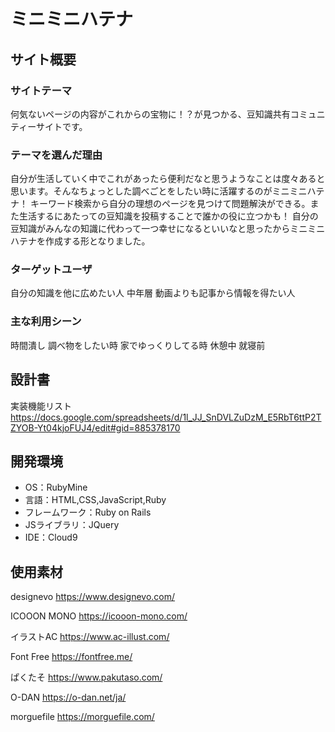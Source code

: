 # ミニミニハテナ

## サイト概要
### サイトテーマ
何気ないページの内容がこれからの宝物に！？が見つかる、豆知識共有コミュニティーサイトです。

### テーマを選んだ理由
自分が生活していく中でこれがあったら便利だなと思うようなことは度々あると思います。そんなちょっとした調べごとをしたい時に活躍するのがミニミニハテナ！
キーワード検索から自分の理想のページを見つけて問題解決ができる。また生活するにあたっての豆知識を投稿することで誰かの役に立つかも！
自分の豆知識がみんなの知識に代わって一つ幸せになるといいなと思ったからミニミニハテナを作成する形となりました。

### ターゲットユーザ
自分の知識を他に広めたい人
中年層
動画よりも記事から情報を得たい人

### 主な利用シーン
時間潰し
調べ物をしたい時
家でゆっくりしてる時
休憩中
就寝前

## 設計書
実装機能リスト https://docs.google.com/spreadsheets/d/1l_JJ_SnDVLZuDzM_E5RbT6ttP2TZYOB-Yt04kjoFUJ4/edit#gid=885378170

## 開発環境
- OS：RubyMine
- 言語：HTML,CSS,JavaScript,Ruby
- フレームワーク：Ruby on Rails
- JSライブラリ：JQuery
- IDE：Cloud9

## 使用素材
designevo https://www.designevo.com/

ICOOON MONO https://icooon-mono.com/

イラストAC https://www.ac-illust.com/

Font Free https://fontfree.me/

ぱくたそ https://www.pakutaso.com/

O-DAN https://o-dan.net/ja/

morguefile https://morguefile.com/
